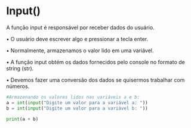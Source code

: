 # Input()
A função input é responsável por receber dados do usuário.

• O usuário deve escrever algo e pressionar a tecla enter.

• Normalmente, armazenamos o valor lido em uma variável.

• A função input obtém os dados fornecidos pelo console no formato de string (str).

• Devemos fazer uma conversão dos dados se quisermos trabalhar com números.

~~~python
#Armazenando os valores lidos nas variáveis a e b: 
a = int(input("Digite um valor para a variável a: "))
b = int(input("Digite um valor para a variável b: "))

print(a + b)
~~~